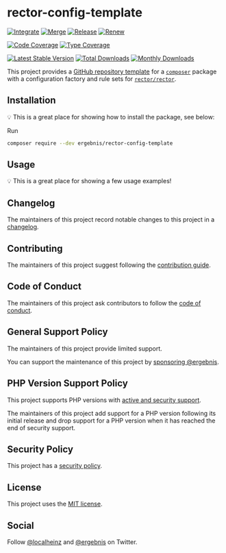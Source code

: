 # rector-config-template

[![Integrate](https://github.com/ergebnis/rector-config-template/workflows/Integrate/badge.svg)](https://github.com/ergebnis/rector-config-template/actions)
[![Merge](https://github.com/ergebnis/rector-config-template/workflows/Merge/badge.svg)](https://github.com/ergebnis/rector-config-template/actions)
[![Release](https://github.com/ergebnis/rector-config-template/workflows/Release/badge.svg)](https://github.com/ergebnis/rector-config-template/actions)
[![Renew](https://github.com/ergebnis/rector-config-template/workflows/Renew/badge.svg)](https://github.com/ergebnis/rector-config-template/actions)

[![Code Coverage](https://codecov.io/gh/ergebnis/rector-config-template/branch/main/graph/badge.svg)](https://codecov.io/gh/ergebnis/rector-config-template)
[![Type Coverage](https://shepherd.dev/github/ergebnis/rector-config-template/coverage.svg)](https://shepherd.dev/github/ergebnis/rector-config-template)

[![Latest Stable Version](https://poser.pugx.org/ergebnis/rector-config-template/v/stable)](https://packagist.org/packages/ergebnis/rector-config-template)
[![Total Downloads](https://poser.pugx.org/ergebnis/rector-config-template/downloads)](https://packagist.org/packages/ergebnis/rector-config-template)
[![Monthly Downloads](http://poser.pugx.org/ergebnis/rector-config-template/d/monthly)](https://packagist.org/packages/ergebnis/rector-config-template)

This project provides a [GitHub repository template](https://docs.github.com/en/repositories/creating-and-managing-repositories/creating-a-repository-from-a-template) for a [`composer`](https://getcomposer.org) package with a configuration factory and rule sets for [`rector/rector`](https://github.com/rectorphp/rector).

## Installation

💡 This is a great place for showing how to install the package, see below:

Run

```sh
composer require --dev ergebnis/rector-config-template
```

## Usage

💡 This is a great place for showing a few usage examples!

## Changelog

The maintainers of this project record notable changes to this project in a [changelog](CHANGELOG.md).

## Contributing

The maintainers of this project suggest following the [contribution guide](.github/CONTRIBUTING.md).

## Code of Conduct

The maintainers of this project ask contributors to follow the [code of conduct](.github/CODE_OF_CONDUCT.md).

## General Support Policy

The maintainers of this project provide limited support.

You can support the maintenance of this project by [sponsoring @ergebnis](https://github.com/sponsors/ergebnis).

## PHP Version Support Policy

This project supports PHP versions with [active and security support](https://www.php.net/supported-versions.php).

The maintainers of this project add support for a PHP version following its initial release and drop support for a PHP version when it has reached the end of security support.

## Security Policy

This project has a [security policy](.github/SECURITY.md).

## License

This project uses the [MIT license](LICENSE.md).

## Social

Follow [@localheinz](https://twitter.com/intent/follow?screen_name=localheinz) and [@ergebnis](https://twitter.com/intent/follow?screen_name=ergebnis) on Twitter.
